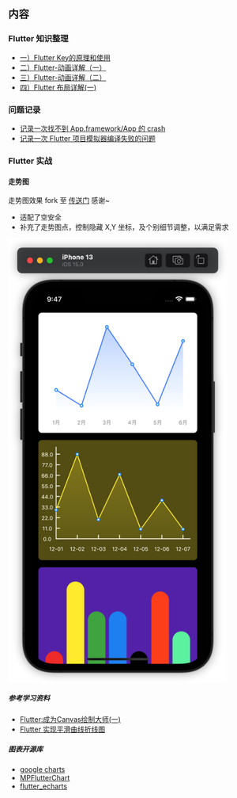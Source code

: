 
## 内容
### Flutter 知识整理
- [一）Flutter Key的原理和使用](https://zhengzeqin.netlify.app/2022/03/15/%E4%B8%80%EF%BC%89flutter-key%E7%9A%84%E5%8E%9F%E7%90%86%E5%92%8C%E4%BD%BF%E7%94%A8/)
- [二）Flutter-动画详解（一）](https://zhengzeqin.netlify.app/2022/03/28/%E4%BA%8C%EF%BC%89flutter-%E5%8A%A8%E7%94%BB%E8%AF%A6%E8%A7%A3%EF%BC%88%E4%B8%80%EF%BC%89/)
- [三）Flutter-动画详解（二）](https://zhengzeqin.netlify.app/2022/04/05/%E4%B8%89%EF%BC%89flutter-%E5%8A%A8%E7%94%BB%E8%AF%A6%E8%A7%A3%EF%BC%88%E4%BA%8C%EF%BC%89/)
- [四）Flutter 布局详解(一) ](https://zhengzeqin.netlify.app/2022/04/16/%E5%9B%9B%EF%BC%89flutter-%E5%B8%83%E5%B1%80%E8%AF%A6%E8%A7%A3/)

### 问题记录
- [记录一次找不到 App.framework/App 的 crash](https://zhengzeqin.netlify.app/2022/01/25/crash-on-dyld-library-not-loaded-rpath-app-framework-app/)
- [记录一次 Flutter 项目模拟器编译失败的问题](https://zhengzeqin.netlify.app/2022/04/29/%E8%AE%B0%E4%B8%80%E6%AC%A1-flutter-%E9%A1%B9%E7%9B%AE%E5%BC%95%E5%85%A5-google-map-%E5%90%8E%E6%A8%A1%E6%8B%9F%E5%99%A8%E7%BC%96%E8%AF%91%E5%BC%82%E5%B8%B8/)

### Flutter 实战
#### 走势图
走势图效果 fork 至 [传送门](https://github.com/good-good-study/flutter_chart) 感谢~
- 适配了空安全
- 补充了走势图点，控制隐藏 X,Y 坐标，及个别细节调整，以满足需求
<img src="https://github.com/zeqinjie/flutter_demo/blob/main/pic/charts.png" width="443" height="897" align="middle"/>

##### 参考学习资料

- [Flutter:成为Canvas绘制大师(一)](https://juejin.cn/post/6844903805000089608)
- [Flutter 实现平滑曲线折线图](https://juejin.cn/post/6844903740730769421)

##### 图表开源库

- [google charts](https://github.com/google/charts)
- [MPFlutterChart](https://github.com/SunPointed/MPFlutterChart)
- [flutter_echarts](https://github.com/entronad/flutter_echarts)
